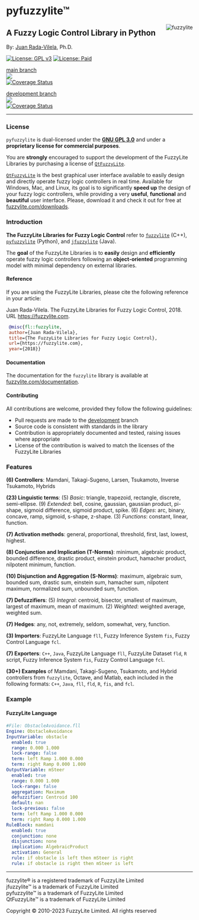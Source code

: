 
pyfuzzylite&trade; 
==================
<img src="https://raw.githubusercontent.com/fuzzylite/pyfuzzylite/master/fuzzylite.png" align="right" alt="fuzzylite">


A Fuzzy Logic Control Library in Python
---------------------------------------

By: [Juan Rada-Vilela](https://fuzzylite.com/jcrada), Ph.D.


[![License: GPL v3](https://img.shields.io/badge/License-GPL%20v3-blue.svg)](https://opensource.org/license/gpl-3-0/) 
[![License: Paid](https://img.shields.io/badge/License-proprietary-blue)](mailto:sales@fuzzylite.com)


[main branch](https://github.com/fuzzylite/pyfuzzylite/tree/main)  
[![](https://github.com/fuzzylite/pyfuzzylite/actions/workflows/python-package.yml/badge.svg?branch=main)](https://github.com/fuzzylite/pyfuzzylite/actions/workflows/python-package.yml)  
[![Coverage Status](https://coveralls.io/repos/github/fuzzylite/pyfuzzylite/badge.svg?branch=main)](https://coveralls.io/github/fuzzylite/pyfuzzylite?branch=main)

[development branch](https://github.com/fuzzylite/pyfuzzylite/tree/development)  
[![](https://github.com/fuzzylite/pyfuzzylite/actions/workflows/python-package.yml/badge.svg?branch=development)](https://github.com/fuzzylite/pyfuzzylite/actions/workflows/python-package.yml)  
[![Coverage Status](https://coveralls.io/repos/github/fuzzylite/pyfuzzylite/badge.svg?branch=development)](https://coveralls.io/github/fuzzylite/pyfuzzylite?branch=development)

***


### <a name="license">License</a>
`pyfuzzylite` is dual-licensed under the [**GNU GPL 3.0**](https://opensource.org/license/gpl-3-0/) and under a **proprietary license for commercial purposes**.

You are **strongly** encouraged to support the development of the FuzzyLite Libraries by purchasing a license of [`QtFuzzyLite`](https://fuzzylite.com/downloads).

[`QtFuzzyLite`](https://fuzzylite.com/downloads/) is the best graphical user interface available to  easily design and directly operate fuzzy logic controllers in real time. Available for Windows, Mac, and Linux, its goal is to significantly **speed up** the design of your fuzzy logic controllers, while providing a very **useful**, **functional** and **beautiful** user interface.
Please, download it and check it out for free at [fuzzylite.com/downloads](https://fuzzylite.com/downloads).




### <a name="introduction">Introduction</a>

**The FuzzyLite Libraries for Fuzzy Logic Control** refer to [`fuzzylite`](https://github.com/fuzzylite/fuzzylite/) (C++), [`pyfuzzylite`](https://github.com/fuzzylite/pyfuzzylite/) (Python), and [`jfuzzylite`](https://github.com/fuzzylite/jfuzzylite/) (Java). 

 The **goal** of the FuzzyLite Libraries is to **easily** design and **efficiently** operate fuzzy logic controllers following an **object-oriented** programming model with minimal dependency on external libraries.


#### Reference
If you are using the FuzzyLite Libraries, please cite the following reference in your article:

Juan Rada-Vilela. The FuzzyLite Libraries for Fuzzy Logic Control, 2018. URL https://fuzzylite.com.

```bibtex
 @misc{fl::fuzzylite,
 author={Juan Rada-Vilela},
 title={The FuzzyLite Libraries for Fuzzy Logic Control},
 url={https://fuzzylite.com},
 year={2018}}
```

#### Documentation
The documentation for the `fuzzylite` library is available at [fuzzylite.com/documentation](https://fuzzylite.com/documentation).

#### Contributing
All contributions are welcome, provided they follow the following guidelines:
 - Pull requests are made to the [development](https://github.com/fuzzylite/pyfuzzylite/tree/development) branch
 - Source code is consistent with standards in the library
 - Contribution is appropriately documented and tested, raising issues where appropriate
 - License of the contribution is waived to match the licenses of the FuzzyLite Libraries




### <a name="features">Features</a>

**(6) Controllers**: Mamdani, Takagi-Sugeno, Larsen, Tsukamoto, Inverse Tsukamoto, Hybrids

**(23) Linguistic terms**:  (5) *Basic*: triangle, trapezoid, rectangle, discrete, semi-ellipse.
(9) *Extended*: bell, cosine, gaussian, gaussian product, pi-shape, sigmoid difference, sigmoid product, spike.
(6) *Edges*: arc, binary, concave, ramp, sigmoid, s-shape, z-shape.
(3) *Functions*: constant, linear, function.

**(7) Activation methods**:  general, proportional, threshold, first, last, lowest, highest.

**(8) Conjunction and Implication (T-Norms)**: minimum, algebraic product, bounded difference, drastic product, einstein product, hamacher product, nilpotent minimum, function.

**(10) Disjunction and Aggregation (S-Norms)**:  maximum, algebraic sum, bounded sum, drastic sum, einstein sum, hamacher sum, nilpotent maximum, normalized sum, unbounded sum,  function.

**(7) Defuzzifiers**:  (5) *Integral*: centroid, bisector, smallest of maximum, largest of maximum, mean of maximum.
(2) *Weighted*: weighted average, weighted sum.

**(7) Hedges**: any, not, extremely, seldom, somewhat, very, function.

**(3) Importers**: FuzzyLite Language `fll`, Fuzzy Inference System `fis`, Fuzzy Control Language `fcl`.

**(7) Exporters**: `C++`, `Java`, FuzzyLite Language `fll`, FuzzyLite Dataset `fld`, `R` script, Fuzzy Inference System `fis`, Fuzzy Control Language `fcl`.

**(30+) Examples**  of Mamdani, Takagi-Sugeno, Tsukamoto, and Hybrid controllers from `fuzzylite`, Octave, and Matlab, each included in the following formats: `C++`, `Java`, `fll`, `fld`, `R`, `fis`, and `fcl`.





### <a name="example">Example</a>
#### FuzzyLite Language
```yaml
#File: ObstacleAvoidance.fll
Engine: ObstacleAvoidance
InputVariable: obstacle
  enabled: true
  range: 0.000 1.000
  lock-range: false
  term: left Ramp 1.000 0.000
  term: right Ramp 0.000 1.000
OutputVariable: mSteer
  enabled: true
  range: 0.000 1.000
  lock-range: false
  aggregation: Maximum
  defuzzifier: Centroid 100
  default: nan
  lock-previous: false
  term: left Ramp 1.000 0.000
  term: right Ramp 0.000 1.000
RuleBlock: mamdani
  enabled: true
  conjunction: none
  disjunction: none
  implication: AlgebraicProduct
  activation: General
  rule: if obstacle is left then mSteer is right
  rule: if obstacle is right then mSteer is left
```

***



fuzzylite&reg; is a registered trademark of FuzzyLite Limited    
jfuzzylite&trade; is a trademark of FuzzyLite Limited  
pyfuzzylite&trade; is a trademark of FuzzyLite Limited  
QtFuzzyLite&trade; is a trademark of FuzzyLite Limited  


Copyright &#xa9; 2010-2023 FuzzyLite Limited. All rights reserved
